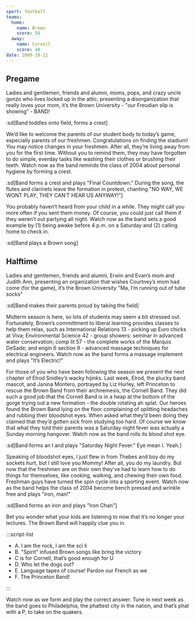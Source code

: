 ```yaml
---
sport: football
teams:
  home:
    name: Brown
    score: 56
  away:
    name: Cornell
    score: 40
date: 2000-10-21
---
```


## Pregame

Ladies and gentlemen, friends and alumni, moms, pops, and crazy uncle gonzo who lives locked up in the attic; presenting a disorganization that really loves your mom, it’s the Brown University - "our Freudian slip is showing" - BAND!

:sd[Band toddles onto field, forms a crest]

We’d like to welcome the parents of our student body to today’s game, especially parents of our freshmen. Congratulations on finding the stadium! You may notice changes in your freshmen. After all, they’re living away from you for the first time. Without you to remind them, they may have forgotten to do simple, everday tasks like washing their clothes or brushing their teeth. Watch now as the band reminds the class of 2004 about personal hygiene by forming a crest.

:sd[Band forms a crest and plays "Final Countdown." During the song, the flutes and clarinets leave the formation in protest, chanting "NO WAY, WE WONT PLAY, THEY CAN’T HEAR US ANYWAY!"]

You probably haven’t heard from your child in a while. They might call you more often if you sent them money. Of course, you could just call them if they weren’t out partying all night. Watch now as the band sets a good example by (1) being awake before 4 p.m. on a Saturday and (2) calling home to check in.

:sd[Band plays a Brown song]

## Halftime

Ladies and gentlemen, friends and alumni, Erwin and Evan’s mom and Judith Ann, presenting an organization that wishes Courtney’s mom had come (for the game), it’s the Brown University "Ma, I’m running out of tube socks"

:sd[Band makes their parents proud by taking the field]

Midterm season is here, so lots of students may seem a bit stressed out. Fortunately, Brown’s committment to liberal learning provides classes to help them relax, such as International Relations 13 - picking up Euro chicks at Viva; Environmental Science 42 - group showers: seminar in advanced water conservation; comp lit 57 - the complete works of the Marquis DeSade; and engin 6 section 9 - advanced massage techniques for electrical engineers. Watch now as the band forms a massage implement and plays "It’s Electric!"

For those of you who have been following the season we present the next chapter of Elrod Snidley’s wacky hijinks. Last week, Elrod, the plucky band mascot, and Janina Montero, portrayed by Liz Hurley, left Princeton to rescue the Brown Band from their archnemesis, the Cornell Band. They did such a good job that the Cornell Band is in a heap at the bottom of the gorge trying out a new formation - the double rotating ah splat. Our heroes found the Brown Band lying on the floor complaining of splitting headaches and rubbing their bloodshot eyes. When asked what they’d been doing they claimed that they’d gotten sick from studying too hard. Of course we know that what they told their parents was a Saturday night fever was actually a Sunday morning hangover. Watch now as the band rolls its blood shot eye.

:sd[Band forms an I and plays "Saturday Night Fever." Eye mean I. Yeah.]

Speaking of bloodshot eyes, I just flew in from Thebes and boy do my sockets hurt, but I still love you Mommy! After all, you do my laundry. But now that the freshmen are on their own they’ve had to learn how to do things for themselves, like cooking, walking, and chewing their own food. Freshman guys have turned the spin cycle into a sporting event. Watch now as the band helps the class of 2004 become bench pressed and wrinkle free and plays "iron, man!"

:sd[Band forms an iron and plays "Iron Chan"]

Bet you wonder what your kids are listening to now that it’s no longer your lectures. The Brown Band will happily clue you in.

:::script-list

- A. I am the rock, I am the sci li
- B. "Spirit" infused Brown songs like bring the victory
- C is for Cornell, that’s good enough for U
- D. Who let the dogs out?
- E. Language tapes of course! Pardon our French as we
- F. The Princeton Band!

:::

Watch now as we form and play the correct answer. Tune in next week as the band goes to Philadelphia, the phattest city in the nation, and that’s phat with a P, to take on the quakers.
